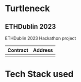 # Turtleneck
## ETHDublin 2023
ETHDublin 2023 Hackathon project


| Contract                                                                                                  | Address                                    |
|-----------------------------------------------------------------------------------------------------------|--------------------------------------------|
|          |  |



# Tech Stack used

